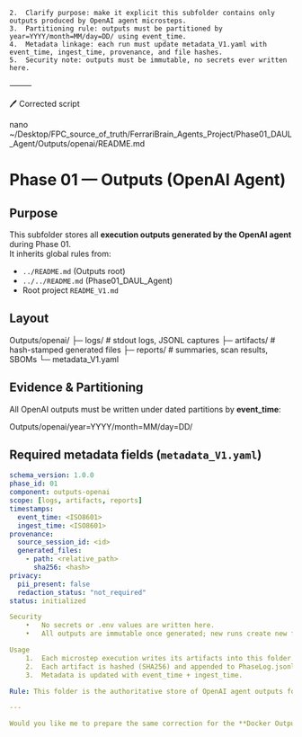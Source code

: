 <!-- readme_version: 1.0.0 -->


	2.	Clarify purpose: make it explicit this subfolder contains only outputs produced by OpenAI agent microsteps.
	3.	Partitioning rule: outputs must be partitioned by year=YYYY/month=MM/day=DD/ using event_time.
	4.	Metadata linkage: each run must update metadata_V1.yaml with event_time, ingest_time, provenance, and file hashes.
	5.	Security note: outputs must be immutable, no secrets ever written here.

⸻

🖊️ Corrected script

nano ~/Desktop/FPC_source_of_truth/FerrariBrain_Agents_Project/Phase01_DAUL_Agent/Outputs/openai/README.md

<!-- readme_version: 1.0.0 -->

# Phase 01 — Outputs (OpenAI Agent)

## Purpose
This subfolder stores all **execution outputs generated by the OpenAI agent** during Phase 01.  
It inherits global rules from:
- `../README.md` (Outputs root)  
- `../../README.md` (Phase01_DAUL_Agent)  
- Root project `README_V1.md`

## Layout

Outputs/openai/
├─ logs/           # stdout logs, JSONL captures
├─ artifacts/      # hash-stamped generated files
├─ reports/        # summaries, scan results, SBOMs
└─ metadata_V1.yaml

## Evidence & Partitioning
All OpenAI outputs must be written under dated partitions by **event_time**:

Outputs/openai/year=YYYY/month=MM/day=DD/

## Required metadata fields (`metadata_V1.yaml`)
```yaml
schema_version: 1.0.0
phase_id: 01
component: outputs-openai
scope: [logs, artifacts, reports]
timestamps:
  event_time: <ISO8601>
  ingest_time: <ISO8601>
provenance:
  source_session_id: <id>
  generated_files:
    - path: <relative_path>
      sha256: <hash>
privacy:
  pii_present: false
  redaction_status: "not_required"
status: initialized

Security
	•	No secrets or .env values are written here.
	•	All outputs are immutable once generated; new runs create new files + new hashes.

Usage
	1.	Each microstep execution writes its artifacts into this folder.
	2.	Each artifact is hashed (SHA256) and appended to PhaseLog.jsonl.
	3.	Metadata is updated with event_time + ingest_time.

Rule: This folder is the authoritative store of OpenAI agent outputs for Phase 01.

---

Would you like me to prepare the same correction for the **Docker Outputs** subfolder README next, so both OpenAI and Docker outputs stay perfectly aligned?
